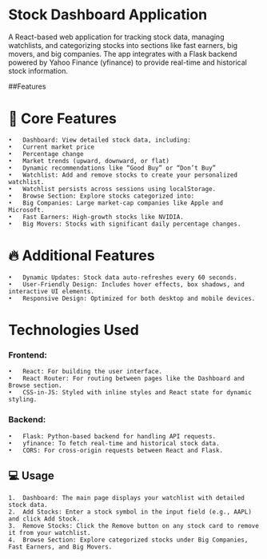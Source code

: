 # Stock Dashboard Application

A React-based web application for tracking stock data, managing watchlists, and categorizing stocks into sections like fast earners, big movers, and big companies. The app integrates with a Flask backend powered by Yahoo Finance (yfinance) to provide real-time and historical stock information.

##Features

# 🚀 Core Features
	•	Dashboard: View detailed stock data, including:
	•	Current market price
	•	Percentage change
	•	Market trends (upward, downward, or flat)
	•	Dynamic recommendations like “Good Buy” or “Don’t Buy”
	•	Watchlist: Add and remove stocks to create your personalized watchlist.
	•	Watchlist persists across sessions using localStorage.
	•	Browse Section: Explore stocks categorized into:
	•	Big Companies: Large market-cap companies like Apple and Microsoft.
	•	Fast Earners: High-growth stocks like NVIDIA.
	•	Big Movers: Stocks with significant daily percentage changes.

# 🔥 Additional Features
	•	Dynamic Updates: Stock data auto-refreshes every 60 seconds.
	•	User-Friendly Design: Includes hover effects, box shadows, and interactive UI elements.
	•	Responsive Design: Optimized for both desktop and mobile devices.

 # Technologies Used

### Frontend:
	•	React: For building the user interface.
	•	React Router: For routing between pages like the Dashboard and Browse section.
	•	CSS-in-JS: Styled with inline styles and React state for dynamic styling.

### Backend:
	•	Flask: Python-based backend for handling API requests.
	•	yfinance: To fetch real-time and historical stock data.
	•	CORS: For cross-origin requests between React and Flask.

## 💻 Usage
	1.	Dashboard: The main page displays your watchlist with detailed stock data.
	2.	Add Stocks: Enter a stock symbol in the input field (e.g., AAPL) and click Add Stock.
	3.	Remove Stocks: Click the Remove button on any stock card to remove it from your watchlist.
	4.	Browse Section: Explore categorized stocks under Big Companies, Fast Earners, and Big Movers.

